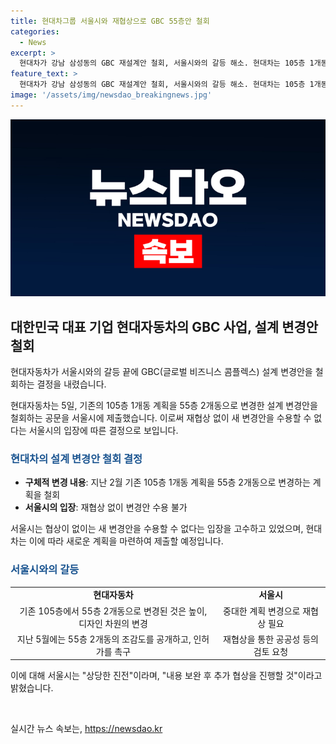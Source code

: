 ```yaml
---
title: 현대차그룹 서울시와 재협상으로 GBC 55층안 철회
categories:
  - News
excerpt: >
  현대차가 강남 삼성동의 GBC 재설계안 철회, 서울시와의 갈등 해소. 현대차는 105층 1개동에서 55층 2개동으로 변경안을 철회하며 서울시와 협상에 돌입할 예정. 서울시는 진전이라며 추가 협상을 예고. GBC 건설 관련 최신 소식 SBS Biz에서 확인. [자세히 보기]
feature_text: >
  현대차가 강남 삼성동의 GBC 재설계안 철회, 서울시와의 갈등 해소. 현대차는 105층 1개동에서 55층 2개동으로 변경안을 철회하며 서울시와 협상에 돌입할 예정. 서울시는 진전이라며 추가 협상을 예고. GBC 건설 관련 최신 소식 SBS Biz에서 확인. [자세히 보기]
image: '/assets/img/newsdao_breakingnews.jpg'
---
```


<p><img src="/assets/img/newsdao_breakingnews.jpg" alt="firstkoreanews 속보" /></p>

<h2 data-ke-size="size26">대한민국 대표 기업 현대자동차의 GBC 사업, 설계 변경안 철회</h2>

<p data-ke-size="size16">현대자동차가 서울시와의 갈등 끝에 GBC(글로벌 비즈니스 콤플렉스) 설계 변경안을 철회하는 결정을 내렸습니다.</p>

<p data-ke-size="size16">현대자동차는 5일, 기존의 105층 1개동 계획을 55층 2개동으로 변경한 설계 변경안을 철회하는 공문을 서울시에 제출했습니다. 이로써 재협상 없이 새 변경안을 수용할 수 없다는 서울시의 입장에 따른 결정으로 보입니다.</p>

<h3><b><span style="color: #1a5490;">현대차의 설계 변경안 철회 결정</span></b></h3>

<ul>
  <li><b>구체적 변경 내용</b>: 지난 2월 기존 105층 1개동 계획을 55층 2개동으로 변경하는 계획을 철회</li>
  <li><b>서울시의 입장</b>: 재협상 없이 변경안 수용 불가</li>
</ul>

<p data-ke-size="size16">서울시는 협상이 없이는 새 변경안을 수용할 수 없다는 입장을 고수하고 있었으며, 현대차는 이에 따라 새로운 계획을 마련하여 제출할 예정입니다.</p>

<h3><b><span style="color: #1a5490;">서울시와의 갈등</span></b></h3>

<table>
  <tr>
    <td style="text-align: center; height: 17px;"><b>현대자동차</b></td>
    <td style="text-align: center; height: 17px;"><b>서울시</b></td>
  </tr>
  <tr>
    <td style="text-align: center; height: 17px;">기존 105층에서 55층 2개동으로 변경된 것은 높이, 디자인 차원의 변경</td>
    <td style="text-align: center; height: 17px;">중대한 계획 변경으로 재협상 필요</td>
  </tr>
  <tr>
    <td style="text-align: center; height: 17px;">지난 5월에는 55층 2개동의 조감도를 공개하고, 인허가를 촉구</td>
    <td style="text-align: center; height: 17px;">재협상을 통한 공공성 등의 검토 요청</td>
  </tr>
</table>

<p data-ke-size="size16">이에 대해 서울시는 "상당한 진전"이라며, "내용 보완 후 추가 협상을 진행할 것"이라고 밝혔습니다. </p>

<p data-ke-size="size16">&nbsp;</p>
실시간 뉴스 속보는, <a href="https://newsdao.kr" rel="dofollow">https://newsdao.kr</a>


